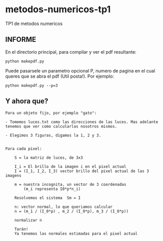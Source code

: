 # metodos-numericos-tp1
TP1 de metodos numericos

## INFORME

En el directorio principal, para compilar y ver el pdf resultante:
```
python makepdf.py
```
Puede pasarsele un parametro opcional P, numero de pagina en el cual queres que se abra el pdf (Util posta!).
Por ejemplo:

```
python makepdf.py --p=3
```

## Y ahora que?

```
Para un objeto fijo, por ejemplo "gato":

- Tomemos luces.txt como las direcciones de las luces. Mas adelante tenemos que ver como calcularlas nosotros mismos.

- Elegimos 3 figuras, digamos la 1, 2 y 3.


Para cada pixel:

    S = la matriz de luces, de 3x3

    I_i = El brillo de la imagen i en el pixel actual
    I = (I_1, I_2, I_3) vector brillo del pixel actual de las 3 imagens

    m = nuestra incognita, un vector de 3 coordenadas
        (m_i representa I0*p*n_i)

    Resolvemos el sistema  Sm = I

    n: vector normal, lo que queriamos calcular
    n = (m_1 / (I_0*p) , m_2 / (I_0*p), m_3 / (I_0*p))

    normalizar n

    Tarán!
    Ya tenemos las normales estimadas para el pixel actual
```